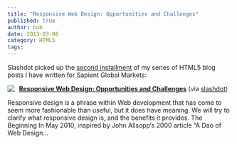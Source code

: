 ```yaml
---
title: "Responsive Web Design: Opportunities and Challenges"
published: true
author: bob
date: 2013-03-08
category: HTML5
tags:
---
```


Slashdot picked up the [second installment](http://gmblog.sapient.com/?p=1243 "Responsive Web Design") of my series of HTML5 blog posts I have written for Sapient Global Markets:

<span class="more"></span>

<div class="rpuEmbedCode">
<div class="rpuArticle rpuRepost-6eb0ddbf041fbb7d07390abfb019305e-top" style="margin:0;padding:0;">
<script src="https://1.rp-api.com/rjs/repost-article.js?3" type="text/javascript" data-cfasync="false"></script><a href="http://s.tt/1AGFr" class="rpuThumb" rel="norewrite"><img src="//img.1.rp-api.com/thumb/4534931" style="float:left;margin-right:10px;" /></a><a href="http://s.tt/1AGFr" class="rpuTitle" rel="norewrite"><strong>Responsive Web Design: Opportunities and Challenges</strong></a> (via <a href="http://s.tt/1AGFr" class="rpuHost" rel="norewrite">slashdot</a>)<p class="rpuSnip">
Responsive design is a phrase within Web development that has come to seem more fashionable than useful, but it does have meaning. We will try to clarify what responsive design is, and the benefits it provides. The Beginning In May 2010, inspired by&nbsp;John Allsopp‘s 2000 article “A Dao of Web Design&hellip;
</p>
</div>
<div style="display: none;" class="rpuBrk"><!-- put the "tease", "jump" or "more" break here --><!--more--><!--break--><hr class="at-page-break" /></div>
<div class="rpuArticle rpuRepostMain rpuRepost-6eb0ddbf041fbb7d07390abfb019305e-bottom" style="display:none;">&nbsp;</div>
<div style="display: none;"><!-- How to customize this embed: http://www.repost.us/article-preview/#!shash=6eb0ddbf041fbb7d07390abfb019305e --></div>
</div>